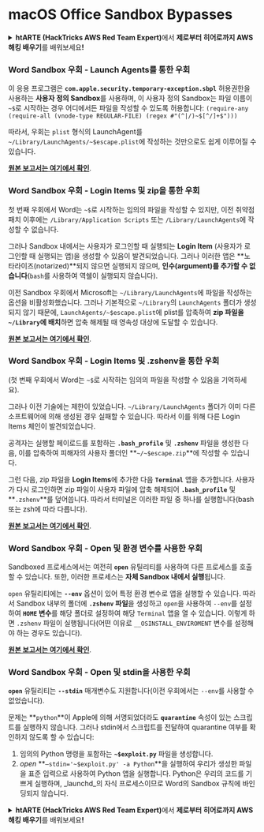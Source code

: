 # macOS Office Sandbox Bypasses

<details>

<summary><strong>htARTE (HackTricks AWS Red Team Expert)</strong>에서 <strong>제로부터 히어로까지 AWS 해킹 배우기</strong>를 배워보세요<strong>!</strong></summary>

HackTricks를 지원하는 다른 방법:

* **회사를 HackTricks에서 광고하거나 HackTricks를 PDF로 다운로드**하려면 [**SUBSCRIPTION PLANS**](https://github.com/sponsors/carlospolop)를 확인하세요!
* [**공식 PEASS & HackTricks 상품**](https://peass.creator-spring.com)을 구매하세요.
* 독점적인 [**NFT**](https://opensea.io/collection/the-peass-family) 컬렉션인 [**The PEASS Family**](https://opensea.io/collection/the-peass-family)를 발견하세요.
* 💬 [**Discord 그룹**](https://discord.gg/hRep4RUj7f) 또는 [**텔레그램 그룹**](https://t.me/peass)에 **참여**하거나 **Twitter** 🐦 [**@carlospolopm**](https://twitter.com/hacktricks_live)을 **팔로우**하세요.
* **HackTricks**와 **HackTricks Cloud** github 저장소에 **PR을 제출**하여 해킹 기법을 공유하세요.

</details>

### Word Sandbox 우회 - Launch Agents를 통한 우회

이 응용 프로그램은 **`com.apple.security.temporary-exception.sbpl`** 허용권한을 사용하는 **사용자 정의 Sandbox**를 사용하며, 이 사용자 정의 Sandbox는 파일 이름이 `~$`로 시작하는 경우 어디에서든 파일을 작성할 수 있도록 허용합니다: `(require-any (require-all (vnode-type REGULAR-FILE) (regex #"(^|/)~$[^/]+$")))`

따라서, 우회는 `plist` 형식의 LaunchAgent를 `~/Library/LaunchAgents/~$escape.plist`에 작성하는 것만으로도 쉽게 이루어질 수 있습니다.

[**원본 보고서는 여기에서 확인**](https://www.mdsec.co.uk/2018/08/escaping-the-sandbox-microsoft-office-on-macos/).

### Word Sandbox 우회 - Login Items 및 zip을 통한 우회

첫 번째 우회에서 Word는 `~$`로 시작하는 임의의 파일을 작성할 수 있지만, 이전 취약점 패치 이후에는 `/Library/Application Scripts` 또는 `/Library/LaunchAgents`에 작성할 수 없습니다.

그러나 Sandbox 내에서는 사용자가 로그인할 때 실행되는 **Login Item** (사용자가 로그인할 때 실행되는 앱)을 생성할 수 있음이 발견되었습니다. 그러나 이러한 앱은 **노타라이즈(notarized)**되지 않으면 실행되지 않으며, **인수(argument)를 추가할 수 없습니다**(`bash`를 사용하여 역쉘이 실행되지 않습니다).

이전 Sandbox 우회에서 Microsoft는 `~/Library/LaunchAgents`에 파일을 작성하는 옵션을 비활성화했습니다. 그러나 기본적으로 `~/Library`의 `LaunchAgents` 폴더가 생성되지 않기 때문에, `LaunchAgents/~$escape.plist`에 plist를 압축하여 **zip 파일을 `~/Library`에 배치**하면 압축 해제될 때 영속성 대상에 도달할 수 있습니다.

[**원본 보고서는 여기에서 확인**](https://objective-see.org/blog/blog\_0x4B.html).

### Word Sandbox 우회 - Login Items 및 .zshenv을 통한 우회

(첫 번째 우회에서 Word는 `~$`로 시작하는 임의의 파일을 작성할 수 있음을 기억하세요).

그러나 이전 기술에는 제한이 있었습니다. `~/Library/LaunchAgents` 폴더가 이미 다른 소프트웨어에 의해 생성된 경우 실패할 수 있습니다. 따라서 이를 위해 다른 Login Items 체인이 발견되었습니다.

공격자는 실행할 페이로드를 포함하는 **`.bash_profile`** 및 **`.zshenv`** 파일을 생성한 다음, 이를 압축하여 피해자의 사용자 폴더인 **`~/~$escape.zip`**에 작성할 수 있습니다.

그런 다음, zip 파일을 **Login Items**에 추가한 다음 **`Terminal`** 앱을 추가합니다. 사용자가 다시 로그인하면 zip 파일이 사용자 파일에 압축 해제되어 **`.bash_profile`** 및 **`.zshenv`**를 덮어씁니다. 따라서 터미널은 이러한 파일 중 하나를 실행합니다(bash 또는 zsh에 따라 다릅니다).

[**원본 보고서는 여기에서 확인**](https://desi-jarvis.medium.com/office365-macos-sandbox-escape-fcce4fa4123c).

### Word Sandbox 우회 - Open 및 환경 변수를 사용한 우회

Sandboxed 프로세스에서는 여전히 **`open`** 유틸리티를 사용하여 다른 프로세스를 호출할 수 있습니다. 또한, 이러한 프로세스는 **자체 Sandbox 내에서 실행**됩니다.

`open` 유틸리티에는 **`--env`** 옵션이 있어 특정 환경 변수로 앱을 실행할 수 있습니다. 따라서 Sandbox 내부의 폴더에 **`.zshenv` 파일**을 생성하고 `open`을 사용하여 `--env`를 설정하여 **`HOME` 변수**를 해당 폴더로 설정하여 해당 `Terminal` 앱을 열 수 있습니다. 이렇게 하면 `.zshenv` 파일이 실행됩니다(어떤 이유로 `__OSINSTALL_ENVIROMENT` 변수를 설정해야 하는 경우도 있습니다).

[**원본 보고서는 여기에서 확인**](https://perception-point.io/blog/technical-analysis-of-cve-2021-30864/).

### Word Sandbox 우회 - Open 및 stdin을 사용한 우회

**`open`** 유틸리티는 **`--stdin`** 매개변수도 지원합니다(이전 우회에서는 `--env`를 사용할 수 없었습니다).

문제는 **`python`**이 Apple에 의해 서명되었더라도 **`quarantine`** 속성이 있는 스크립트를 실행하지 않습니다. 그러나 stdin에서 스크립트를 전달하여 quarantine 여부를 확인하지 않도록 할 수 있습니다:&#x20;

1. 임의의 Python 명령을 포함하는 **`~$exploit.py`** 파일을 생성합니다.
2. _open_ **`–stdin='~$exploit.py' -a Python`**을 실행하여 우리가 생성한 파일을 표준 입력으로 사용하여 Python 앱을 실행합니다. Python은 우리의 코드를 기쁘게 실행하며, _launchd_의 자식 프로세스이므로 Word의 Sandbox 규칙에 바인딩되지 않습니다.

<details>

<summary><strong>htARTE (HackTricks AWS Red Team Expert)</strong>에서 <strong>제로부터 히어로까지 AWS 해킹 배우기</strong>를 배워보세요<strong>!</strong></summary>

HackTricks를 지원하는 다른 방법:

* **회사를 HackTricks에서 광고하거나 HackTricks를 PDF로 다운로드**하려면 [**SUBSCRIPTION PLANS**](https://github.com/sponsors/carlospolop)를 확인하세요!
* [**공식 PEASS & HackTricks 상품**](https://peass.creator-spring.com)을 구매하세요.
* 독점적인 [**NFT**](https://opensea.io/collection/the-peass-family) 컬렉션인 [**The PEASS Family**](https://opensea.io/collection/the-peass-family)를 발견하세요.
* 💬 [**Discord 그룹**](https://discord.gg/hRep4RUj7f) 또는 [**텔레그램 그룹**](https://t.me/peass)에 **참여**하거나 **Twitter** 🐦 [**@carlospolopm**](https://twitter.com/hacktricks_live)을 **팔로우**하세요.
* **HackTricks**와 **HackTricks Cloud** github 저장소
